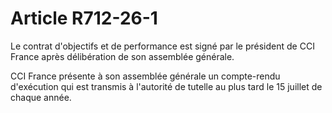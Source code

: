 # Article R712-26-1

<p>Le contrat d'objectifs et de performance est signé par le président de CCI France après délibération de son assemblée générale.</p><p> CCI France présente à son assemblée générale un compte-rendu d'exécution qui est transmis à l'autorité de tutelle au plus tard le 15 juillet de chaque année.</p>